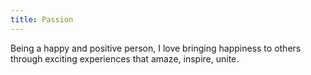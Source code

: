 ```yaml
---
title: Passion
---
```

Being a happy and positive person, I love bringing happiness to others through exciting experiences that amaze, inspire, unite.

